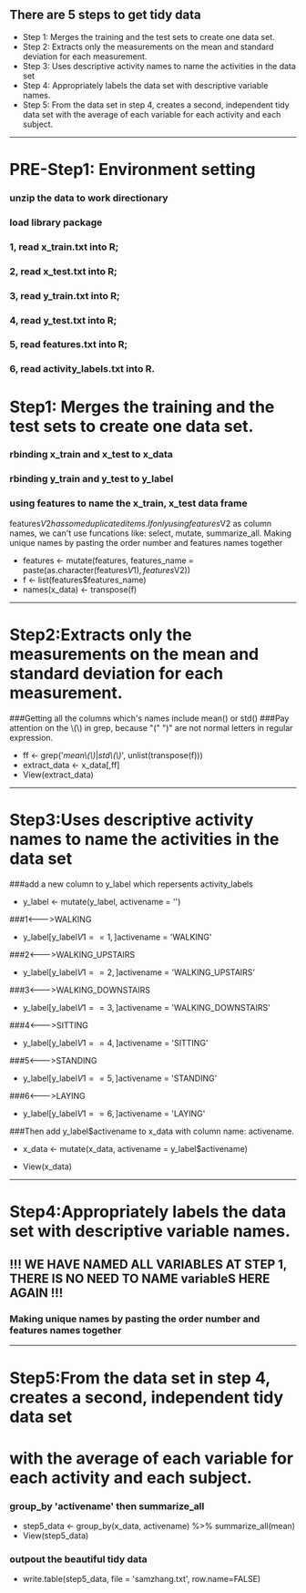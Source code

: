 ## There are 5 steps to get tidy data
* Step 1: Merges the training and the test sets to create one data set.
* Step 2: Extracts only the measurements on the mean and standard deviation for each measurement.
* Step 3: Uses descriptive activity names to name the activities in the data set
* Step 4: Appropriately labels the data set with descriptive variable names.
* Step 5: From the data set in step 4, creates a second, independent tidy data set with the average of each variable for each activity and each subject.

---
# PRE-Step1:  Environment setting
### unzip the data to work directionary
### load library package
### 1, read x_train.txt into R;
### 2, read x_test.txt into R;
### 3, read y_train.txt into R;
### 4, read y_test.txt into R;
### 5, read features.txt into R;
### 6, read activity_labels.txt into R.

# Step1: Merges the training and the test sets to create one data set.
### rbinding x_train and x_test to x_data
### rbinding y_train and y_test to y_label

### using features to name the x_train, x_test data frame
 features$V2 has some duplicated items. If only using features$V2 as column names, 
 we can't use funcations like: select, mutate, summarize_all.
 Making unique names by pasting the order number and features names together
 
* features <- mutate(features, features_name = paste(as.character(features$V1), features$V2))
* f <- list(features$features_name)
* names(x_data) <- transpose(f)


---
# Step2:Extracts only the measurements on the mean and standard deviation for each measurement.
###Getting all the columns which's names include mean() or std()
###Pay attention on the \\(\\) in grep, because "(" ")" are not normal letters in regular expression.

* ff <- grep('*mean\\(\\)*|*std\\(\\)*', unlist(transpose(f)))
* extract_data <- x_data[,ff]
* View(extract_data)


---
# Step3:Uses descriptive activity names to name the activities in the data set
###add a new column to y_label which repersents activity_labels
* y_label <- mutate(y_label, activename = '')

###1<--->WALKING
* y_label[y_label$V1 == 1,]$activename = 'WALKING'

###2<--->WALKING_UPSTAIRS
* y_label[y_label$V1 == 2,]$activename = 'WALKING_UPSTAIRS'

###3<--->WALKING_DOWNSTAIRS
* y_label[y_label$V1 == 3,]$activename = 'WALKING_DOWNSTAIRS'

###4<--->SITTING
* y_label[y_label$V1 == 4,]$activename = 'SITTING'

###5<--->STANDING
* y_label[y_label$V1 == 5,]$activename = 'STANDING'

###6<--->LAYING
* y_label[y_label$V1 == 6,]$activename = 'LAYING'

###Then add y_label$activename to x_data with column name: activename.
* x_data <- mutate(x_data, activename = y_label$activename)

* View(x_data)

---
# Step4:Appropriately labels the data set with descriptive variable names.
## !!! WE HAVE NAMED ALL VARIABLES AT STEP 1, THERE IS NO NEED TO NAME variableS HERE AGAIN !!!
### Making unique names by pasting the order number and features names together



---
# Step5:From the data set in step 4, creates a second, independent tidy data set
#       with the average of each variable for each activity and each subject.

### group_by 'activename' then summarize_all
* step5_data <- group_by(x_data, activename) %>% summarize_all(mean)
* View(step5_data)

### outpout the beautiful tidy data
* write.table(step5_data, file = 'samzhang.txt', row.name=FALSE)



